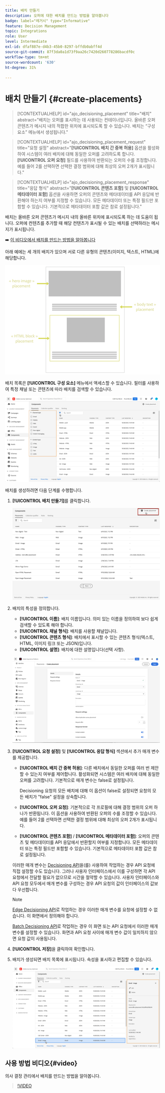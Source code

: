 ```yaml
---
title: 배치 만들기
description: 오퍼에 대한 배치를 만드는 방법을 알아봅니다
badge: label="레거시" type="Informative"
feature: Decision Management
topic: Integrations
role: User
level: Intermediate
exl-id: dfaf887e-d4b3-45b0-8297-bffdb0abff4d
source-git-commit: 87f3da0a1d73f9aa26c7420d260778286bacdf0c
workflow-type: tm+mt
source-wordcount: '630'
ht-degree: 31%

---
```


# 배치 만들기 {#create-placements}

>[!CONTEXTUALHELP]
>id="ajo_decisioning_placement"
>title="배치"
>abstract="배치는 오퍼를 표시하는 데 사용되는 컨테이너입니다. 올바른 오퍼 콘텐츠가 메시지 내의 적합한 위치에 표시되도록 할 수 있습니다. 배치는 “구성 요소” 메뉴에서 생성됩니다."

>[!CONTEXTUALHELP]
>id="ajo_decisioning_placement_request"
>title="요청 설정"
>abstract="**[!UICONTROL 배치 간 중복 허용]** 옵션을 활성화하여 시스템이 여러 배치에 대해 동일한 오퍼를 고려하도록 합니다. **[!UICONTROL 오퍼 요청]** 필드를 사용하여 반환되는 오퍼의 수를 조정합니다. 예를 들어 2를 선택하면 선택한 결정 범위에 대해 최상의 오퍼 2개가 표시됩니다."

>[!CONTEXTUALHELP]
>id="ajo_decisioning_placement_response"
>title="응답 형식"
>abstract="**[!UICONTROL 콘텐츠 포함]** 및 **[!UICONTROL 메타데이터 포함]** 옵션을 사용하면 오퍼의 콘텐츠와 메타데이터를 API 응답에 반환해야 하는지 여부를 지정할 수 있습니다. 모든 메타데이터 또는 특정 필드만 포함할 수 있습니다. 기본적으로 메타데이터 포함 값은 참로 설정됩니다."

배치는 올바른 오퍼 콘텐츠가 메시지 내의 올바른 위치에 표시되도록 하는 데 도움이 됩니다. 오퍼에 컨텐츠를 추가할 때 해당 컨텐츠가 표시될 수 있는 배치를 선택하라는 메시지가 표시됩니다.

➡️ [이 비디오에서 배치를 만드는 방법을 알아봅니다](#video)

아래 예에는 세 개의 배치가 있으며 서로 다른 유형의 콘텐츠(이미지, 텍스트, HTML)에 해당합니다.

![](../assets/offers_placement_schema.png)

배치 목록은 **[!UICONTROL 구성 요소]** 메뉴에서 액세스할 수 있습니다. 필터를 사용하여 특정 채널 또는 콘텐츠에 따라 배치를 검색할 수 있습니다.

![](../assets/placements_filter.png)

배치를 생성하려면 다음 단계를 수행합니다.

1. **[!UICONTROL 배치 만들기]**&#x200B;를 클릭합니다.

   ![](../assets/offers_placement_creation.png)

1. 배치의 특성을 정의합니다.

   * **[!UICONTROL 이름]**: 배치 이름입니다. 의미 있는 이름을 정의하여 보다 쉽게 검색할 수 있도록 해야 합니다.
   * **[!UICONTROL 채널 형식]**: 배치를 사용할 채널입니다.
   * **[!UICONTROL 콘텐츠 형식]**: 배치에서 표시할 수 있는 콘텐츠 형식(텍스트, HTML, 이미지 링크 또는 JSON)입니다.
   * **[!UICONTROL 설명]**: 배치에 대한 설명입니다(선택 사항).

   ![](../assets/offers_placement_creation_properties.png)

1. **[!UICONTROL 요청 설정]** 및 **[!UICONTROL 응답 형식]** 섹션에서 추가 매개 변수를 제공합니다.

   * **[!UICONTROL 배치 간 중복 허용]**: 다른 배치에서 동일한 오퍼를 여러 번 제안할 수 있는지 여부를 제어합니다. 활성화되면 시스템은 여러 배치에 대해 동일한 오퍼를 고려합니다. 기본적으로 매개 변수는 false로 설정됩니다.

     Decisioning 요청의 모든 배치에 대해 이 옵션이 false로 설정되면 요청의 모든 배치가 &quot;false&quot; 설정을 상속합니다.

   * **[!UICONTROL 오퍼 요청]**: 기본적으로 각 프로필에 대해 결정 범위의 오퍼 하나가 반환됩니다. 이 옵션을 사용하여 반환된 오퍼의 수를 조정할 수 있습니다. 예를 들어 2를 선택하면 선택한 결정 범위에 대해 최상의 오퍼 2개가 표시됩니다.

   * **[!UICONTROL 콘텐츠 포함]** / **[!UICONTROL 메타데이터 포함]**: 오퍼의 콘텐츠 및 메타데이터를 API 응답에서 반환할지 여부를 지정합니다. 모든 메타데이터 또는 특정 필드만 포함할 수 있습니다. 기본적으로 메타데이터 포함 값은 참로 설정됩니다.

   이러한 매개 변수는 [Decisioning API](https://experienceleague.adobe.com/docs/journey-optimizer/using/offer-decisioning/api-reference/offer-delivery-api/decisioning-api.html?lang=ko)을(를) 사용하여 작업하는 경우 API 요청에 직접 설정할 수도 있습니다. 그러나 사용자 인터페이스에서 이를 구성하면 각 API 요청에서 전달할 필요가 없으므로 시간을 절약할 수 있습니다. 사용자 인터페이스와 API 요청 모두에서 매개 변수를 구성하는 경우 API 요청의 값이 인터페이스의 값보다 우선합니다.

   >[!NOTE]
   >
   >[Edge Decisioning API](https://experienceleague.adobe.com/docs/journey-optimizer/using/offer-decisioning/api-reference/offer-delivery-api/edge-decisioning-api.html?lang=ko&)로 작업하는 경우 이러한 매개 변수를 요청에 설정할 수 없습니다. 이 화면에서 정의해야 합니다.
   >
   >[Batch Decisioning API](../api-reference/offer-delivery-api/batch-decisioning-api.md)로 작업하는 경우 이 화면 또는 API 요청에서 이러한 매개 변수를 설정할 수 있습니다. 화면과 APi 요청 사이에 매개 변수 값이 일치하지 않으면 요청 값이 사용됩니다.

1. **[!UICONTROL 저장]**&#x200B;을 클릭하여 확인합니다.

1. 배치가 생성되면 배치 목록에 표시됩니다. 속성을 표시하고 편집할 수 있습니다.

   ![](../assets/placement_created.png)

## 사용 방법 비디오{#video}

의사 결정 관리에서 배치를 만드는 방법을 알아봅니다.

>[!VIDEO](https://video.tv.adobe.com/v/329372?quality=12)

